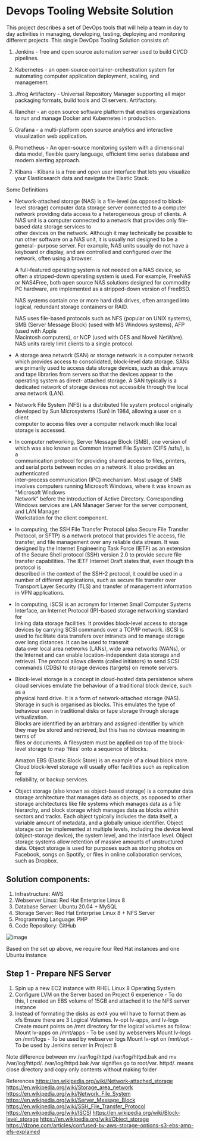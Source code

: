 # Devops Tooling Website Solution

This project describes a set of DevOps tools that will help a team in day to day activities in managing, developing, testing, deploying and monitoring different projects. This single DevOps Tooling Solution consists of:

1. Jenkins - free and open source automation server used to build CI/CD pipelines.

2. Kubernetes - an open-source container-orchestration system for automating computer application deployment, scaling, and management.

3. Jfrog Artifactory - Universal Repository Manager supporting all major packaging formats, build tools and CI servers. Artifactory.

4. Rancher - an open source software platform that enables organizations to run and manage Docker and Kubernetes in production.

5. Grafana - a multi-platform open source analytics and interactive visualization web application.

6. Prometheus - An open-source monitoring system with a dimensional data model, flexible query language, efficient time series database and modern alerting      approach.

7. Kibana - Kibana is a free and open user interface that lets you visualize your Elasticsearch data and navigate the Elastic Stack.

Some Definitions

* Network-attached storage (NAS) is a file-level (as opposed to block-level storage) computer data storage server connected to a computer network providing 
  data access to a heterogeneous group of clients. A NAS unit is a computer connected to a network that provides only file-based data storage services to  
  other devices on the network. Although it may technically be possible to run other software on a NAS unit, it is usually not designed to be a general-
  purpose server. For example, NAS units usually do not have a keyboard or display, and are controlled and configured over the network, often using a 
  browser.

  A full-featured operating system is not needed on a NAS device, so often a stripped-down operating system is used. For example, FreeNAS or NAS4Free, both   open source NAS solutions designed for commodity PC hardware, are implemented as a stripped-down version of FreeBSD.

  NAS systems contain one or more hard disk drives, often arranged into logical, redundant storage containers or RAID.

  NAS uses file-based protocols such as NFS (popular on UNIX systems), SMB (Server Message Block) (used with MS Windows systems), AFP (used with Apple     
  Macintosh computers), or NCP (used with OES and Novell NetWare). NAS units rarely limit clients to a single protocol.    
   
* A storage area network (SAN) or storage network is a computer network which provides access to consolidated, block-level data storage. SANs are primarily   used to access data storage devices, such as disk arrays and tape libraries from servers so that the devices appear to the operating system as direct-     attached storage. A SAN typically is a dedicated network of storage devices not accessible through the local area network (LAN).

* Network File System (NFS) is a distributed file system protocol originally developed by Sun Microsystems (Sun) in 1984, allowing a user on a client   
  computer to access files over a computer network much like local storage is accessed. 
  
* In computer networking, Server Message Block (SMB), one version of which was also known as Common Internet File System (CIFS /sɪfs/), is a    
  communication protocol for providing shared access to files, printers, and serial ports between nodes on a network. It also provides an authenticated     
  inter-process communication (IPC) mechanism. Most usage of SMB involves computers running Microsoft Windows, where it was known as "Microsoft Windows  
  Network" before the introduction of Active Directory. Corresponding Windows services are LAN Manager Server for the server component, and LAN Manager  
  Workstation for the client component. 
  
* In computing, the SSH File Transfer Protocol (also Secure File Transfer Protocol, or SFTP) is a network protocol that provides file access, file   
  transfer, and file management over any reliable data stream. It was designed by the Internet Engineering Task Force (IETF) as an extension of the Secure   Shell protocol (SSH) version 2.0 to provide secure file transfer capabilities. The IETF Internet Draft states that, even though this protocol is   
  described in the context of the SSH-2 protocol, it could be used in a number of different applications, such as secure file transfer over Transport Layer   Security (TLS) and transfer of management information in VPN applications.

* In computing, iSCSI is an acronym for Internet Small Computer Systems Interface, an Internet Protocol (IP)-based storage networking standard for   
  linking data storage facilities. It provides block-level access to storage devices by carrying SCSI commands 
  over a TCP/IP network. iSCSI is used to facilitate data transfers over intranets and to manage storage over long distances. It can be used to transmit  
  data over local area networks (LANs), wide area networks (WANs), or the Internet and can enable location-independent data storage and retrieval.
  The protocol allows clients (called initiators) to send SCSI commands (CDBs) to storage devices (targets) on remote servers.
  
* Block-level storage is a concept in cloud-hosted data persistence where cloud services emulate the behaviour of a traditional block device, such as a  
  physical hard drive. It is a form of network-attached storage (NAS).
  Storage in such is organised as blocks. This emulates the type of behaviour seen in traditional disks or tape storage through storage virtualization.   
  Blocks are identified by an arbitrary and assigned identifier by which they may be stored and retrieved, but this has no obvious meaning in terms of  
  files or documents. A filesystem must be applied on top of the block-level storage to map 'files' onto a sequence of blocks.

  Amazon EBS (Elastic Block Store) is an example of a cloud block store. Cloud block-level storage will usually offer facilities such as replication for   
  reliability, or backup services.
  
* Object storage (also known as object-based storage) is a computer data storage architecture that manages data as objects, as opposed to other storage       architectures like file systems which manages data as a file hierarchy, and block storage which manages data as blocks within sectors and tracks. Each     object typically includes the data itself, a variable amount of metadata, and a globally unique identifier. Object storage can be implemented at multiple   levels, including the device level (object-storage device), the system level, and the interface level. Object storage systems allow retention of massive   amounts of unstructured data. Object storage is used for purposes such as storing photos on Facebook, songs on Spotify, or files in online collaboration   services, such as Dropbox.

## Solution components:

1. Infrastructure: AWS
2. Webserver Linux: Red Hat Enterprise Linux 8
3. Database Server: Ubuntu 20.04 + MySQL
4. Storage Server: Red Hat Enterprise Linux 8 + NFS Server
5. Programming Language: PHP
6. Code Repository: GitHub

![image](https://user-images.githubusercontent.com/78841364/112709900-76d5ec80-8e93-11eb-9ea8-78d8fac70f43.png)

Based on the set up above, we require four Red Hat instances and one Ubuntu instance 

## Step 1 - Prepare NFS Server
1. Spin up a new EC2 instance with RHEL Linux 8 Operating System.
2. Configure LVM on the Server based on Project 6 experience - To do this, I created an EBS volume of 15GB and attached it to the NFS server instance
3. Instead of formating the disks as ext4 you will have to format them as xfs
Ensure there are 3 Logical Volumes. lv-opt lv-apps, and lv-logs
Create mount points on /mnt directory for the logical volumes as follow: Mount lv-apps on /mnt/apps - To be used by webservers Mount lv-logs on /mnt/logs - To be used by webserver logs Mount lv-opt on /mnt/opt - To be used by Jenkins server in Project 8

Note difference between mv /var/log/httpd /var/log/httpd.bak and mv /var/log/httpd/. /var/log/httpd.bak
/var signifies go to root/var.  httpd/. means close directory and copy only contents without making folder









References
https://en.wikipedia.org/wiki/Network-attached_storage
https://en.wikipedia.org/wiki/Storage_area_network
https://en.wikipedia.org/wiki/Network_File_System
https://en.wikipedia.org/wiki/Server_Message_Block
https://en.wikipedia.org/wiki/SSH_File_Transfer_Protocol
https://en.wikipedia.org/wiki/ISCSI
https://en.wikipedia.org/wiki/Block-level_storage
https://en.wikipedia.org/wiki/Object_storage
https://dzone.com/articles/confused-by-aws-storage-options-s3-ebs-amp-efs-explained

  
 
